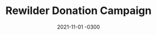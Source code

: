---
layout: default
title: Rewilder Donation Campaign
date: 2021-11-01 -0300
categories: Branding, UX, UI, Frontend, Illustration
image: /img/rewilder-app.png
---